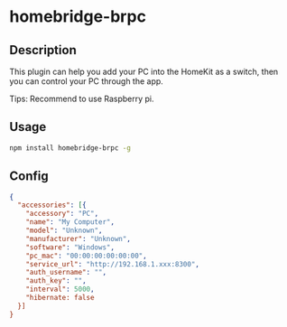 # homebridge-brpc

## Description

This plugin can help you add your PC into the HomeKit as a switch, then you can control your PC through the app.

Tips: Recommend to use Raspberry pi.

## Usage

```bash
npm install homebridge-brpc -g
```

## Config

```json
{
  "accessories": [{
    "accessory": "PC",
    "name": "My Computer",
    "model": "Unknown",
    "manufacturer": "Unknown",
    "software": "Windows",
    "pc_mac": "00:00:00:00:00:00",
    "service_url": "http://192.168.1.xxx:8300",
    "auth_username": "",
    "auth_key": "",
    "interval": 5000,
    "hibernate: false
  }]
}
```
